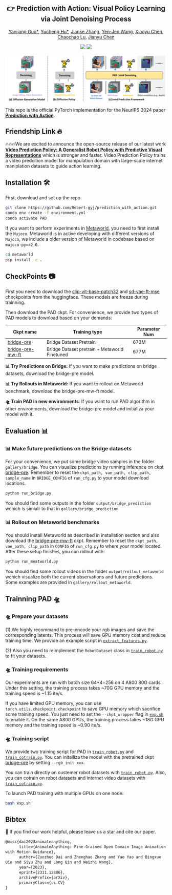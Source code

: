 <div align="center">
<h2><center>👉 Prediction with Action: Visual Policy Learning via Joint Denoising Process</h2>

[Yanjiang Guo*](), [Yucheng Hu*](), [Jianke Zhang](), [Yen-Jen Wang](), [Xiaoyu Chen](), [Chaochao Lu](), [Jianyu Chen]()


<a href='https://arxiv.org/abs/2311.12886'><img src='https://img.shields.io/badge/ArXiv-2311.12886-red'></a> 
<a href='https://animationai.github.io/AnimateAnything/'><img src='https://img.shields.io/badge/Project-Page-Blue'></a> 

</div>

![DiT samples](gallery/PAD_method.png)

This repo is the official PyTorch implementation for the NeurIPS 2024 paper [**Prediction with Action**](https://www.wpeebles.com/DiT).

## Friendship Link 🔥

🔥🔥🔥We are excited to announce the open-source release of our latest work [**Video Prediction Policy: A Generalist Robot Policy with Predictive Visual Representations**](https://github.com/alibaba/Tora) which is stronger and faster. Video Prediction Policy trains a video predcition model for manipulation domain with large-scale internet maniplation datasets to guide action learning.


##  Installation 🛠️
First, download and set up the repo.

```bash
git clone https://github.com/Robert-gyj/prediction_with_action.git
conda env create -f environment.yml
conda activate PAD
```


If you want to perform experiments in [Metaworld](https://github.com/Farama-Foundation/Metaworld), you need to first install the `Mujoco`. Metaworld is in active developing with different versions of `Mujoco`, we include a older version of Metaworld in codebase based on `mujoco-py==2.0`. 
```bash
cd metaworld
pip install -e .
```


## CheckPoints 📷
First you need to download the [clip-vit-base-patch32](https://huggingface.co/openai/clip-vit-base-patch32) and [sd-vae-ft-mse](https://huggingface.co/stabilityai/sd-vae-ft-mse) checkpoints from the huggingface. These models are freeze during trainning.

Then download the PAD ckpt. For convenience, we provide two types of PAD models to download based on your demands:

| Ckpt name     | Training type | Parameter Num |
|---------------|------------------|---------|
| [bridge-pre](https://dl.fbaipublicfiles.com/DiT/models/DiT-XL-2-256x256.pt) | Bridge Dataset Pretrain         | 673M    |
| [bridge-pre-mw-ft](https://dl.fbaipublicfiles.com/DiT/models/DiT-XL-2-512x512.pt) |    Bridge Dataset pretrain + Metaworld Finetuned      | 677M    |


**📊 Try Predictions on Bridge:** If you want to make predictions on bridge datasets, download the bridge-pre model.

**📊 Try Rollouts in Metaworld:** If you want to rollout on Metaworld benchmark, download the bridge-pre-mw-ft model.

**🛸 Train PAD in new environments**: If you want to run PAD algorithm in other environments, download the bridge-pre model and initializa your model with it.




## Evaluation 📊
### 📊 Make future predictions on the Bridge datasets
For your convenience, we put some bridge video samples in the folder `gallery/bridge`. You can visualize predictions by running inference on ckpt [bridge-pre](https://dl.fbaipublicfiles.com/DiT/models/DiT-XL-2-256x256.pt). Remember to reset the `ckpt_path, vae_path, clip_path, sample_name` in `BRIDGE_CONFIG` of `run_cfg.py` to your model download locations.

```bash
python run_bridge.py
```

You should find some outputs in the folder `output/bridge_prediction` wchich is simialr to that in `gallery/bridge_prediction`


### 📊 Rollout on Metaworld benchmarks
You should install Metaworld as described in installation section and also download the [bridge-pre-mw-ft](https://dl.fbaipublicfiles.com/DiT/models/DiT-XL-2-256x256.pt) ckpt.  Remember to reset the `ckpt_path, vae_path, clip_path` in `CONFIG` of `run_cfg.py` to where your model located. After these setup finishes, you can rollout with:

```bash
python run_meatworld.py
```

You should find some rollout videos in the folder `output/rollout_metaworld` wchich visualize both the current observations and future predictions. Some examples are provided in `gallery/rollout_metaworld`.



## Trainning PAD 🛸 


### 🛸 Prepare your datasets
(1) We highly recommand to pre-encode your rgb images and save the corresponding latents. This process will save GPU memory cost and reduce training time. We provide an example script in [`extract_features.py`](extract_features.py).

(2) Also you need to reimplement the `RobotDataset` class in [`train_robot.py`](train_robot.py) to fit your datasets.

### 🛸 Training requirements
Our experiments are run with batch size 64*4=256 on 4 A800 80G cards. Under this setting, the training process takes ~70G GPU memory and the training speed is ~1.15 ite/s. 

If you have limited GPU memory, you can use `torch.utils.checkpoint.checkpoint` to save GPU memory which sacrifice some training speed. You just need to set the `--ckpt_wrapper` flag in [`exp.sh`](exp.sh) to enable it. On the same A800 GPUs, the training process takes ~18G GPU memory and the training speed is ~0.90 ite/s. 

### 🛸 Training script
We provide two training script for PAD in [`train_robot.py`](train_robot.py) and [`train_cotrain.py`](train_cotrain.py). You can initailiza the model with the pretrained ckpt [bridge-pre](https://dl.fbaipublicfiles.com/DiT/models/DiT-XL-2-256x256.pt) by setting `--rgb_init xxx`.

You can train directly on custemer robot datasets with [`train_robot.py`](train_robot.py). Also, you can cotrain on robot datasets and internet video datasets with [`train_cotrain.py`](train_cotrain.py).


To launch PAD training with multiple GPUs on one node:
```bash
bash exp.sh
```



## Bibtex 
🌟 If you find our work helpful, please leave us a star and cite our paper.
```
@misc{dai2023animateanything,
      title={AnimateAnything: Fine-Grained Open Domain Image Animation with Motion Guidance}, 
      author={Zuozhuo Dai and Zhenghao Zhang and Yao Yao and Bingxue Qiu and Siyu Zhu and Long Qin and Weizhi Wang},
      year={2023},
      eprint={2311.12886},
      archivePrefix={arXiv},
      primaryClass={cs.CV}
}